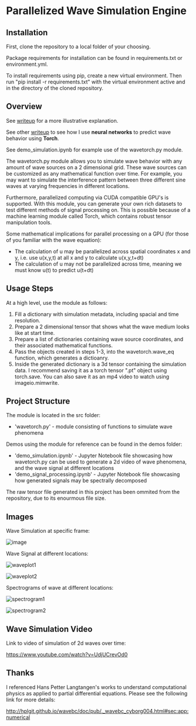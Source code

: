 # Parallelized Wave Simulation Engine

## Installation
First, clone the repository to a local folder of your choosing.

Package requirements for installation can be found in requirements.txt or environment.yml.

To install requirements using pip, create a new virtual environment. Then run "pip install -r requirements.txt" with the virtual environment active and in the directory of the cloned repository.

## Overview
See [writeup](https://gaoadam.github.io/docs/projects/parallelized_wave_simulation_engine/parallelized_wave_simulation_engine.html) for a more illustrative explanation.

See other [writeup](https://gaoadam.github.io/docs/projects/wave_simulation_predictions/wave-simulation_predictions.html) to see how I use **neural networks** to predict wave behavior using **Torch**.

See demo_simulation.ipynb for example use of the wavetorch.py module.

The wavetorch.py module allows you to simulate wave behavior with any amount of wave sources on a 2 dimensional grid. These wave sources can be customized as any mathematical function over time. For example, you may want to simulate the interference pattern between three different sine waves at varying frequencies in different locations.

Furthermore, parallelized computing via CUDA compatible GPU's is supported. With this module, you can generate your own rich datasets to test different methods of signal processing on. This is possible because of a machine learning module called Torch, which contains robust tensor manipulation tools.

Some mathematical implications for parallel processing on a GPU (for those of you familiar with the wave equation):
* The calculation of u may be parallelized across spatial coordinates x and y, i.e. use u(x,y,t) at all x and y to calculate u(x,y,t+dt)
* The calculation of u may not be parallelized across time, meaning we must know u(t) to predict u(t+dt)

## Usage Steps

At a high level, use the module as follows:

1. Fill a dictionary with simulation metadata, including spacial and time resolution.
2. Prepare a 2 dimensional tensor that shows what the wave medium looks like at start time.
3. Prepare a list of dictionaries containing wave source coordinates, and their associated mathematical functions.
4. Pass the objects created in steps 1-3, into the wavetorch.wave_eq function, which generates a dictioanry.
5. Inside the generated dictionary is a 3d tensor containing the simulation data. I recommend saving it as a torch tensor ".pt" object using torch.save. You can also save it as an mp4 video to watch using imageio.mimwrite.

## Project Structure
The module is located in the src folder:
* 'wavetorch.py' - module consisting of functions to simulate wave phenomena

Demos using the module for reference can be found in the demos folder:
* 'demo_simulation.ipynb' - Jupyter Notebook file showcasing how wavetorch.py can be used to generate a 2d video of wave phenomena, and the wave signal at different locations
* 'demo_signal_processing.ipynb' - Jupyter Notebook file showcasing how generated signals may be spectrally decomposed

The raw tensor file generated in this project has been ommited from the repository, due to its enourmous file size.

## Images

Wave Simulation at specific frame:

![image](https://user-images.githubusercontent.com/16550043/231630331-3ed1d167-52bb-420a-b51c-b1338fc7af14.png)

Wave Signal at different locations:

![waveplot1](https://gaoadam.github.io/docs/projects/parallelized_wave_simulation_engine/waveplot1.png)

![waveplot2](https://gaoadam.github.io/docs/projects/parallelized_wave_simulation_engine/waveplot2.png)

Spectrograms of wave at different locations:

![spectrogram1](https://gaoadam.github.io/docs/projects/parallelized_wave_simulation_engine/spectrogram1.png)

![spectrogram2](https://gaoadam.github.io/docs/projects/parallelized_wave_simulation_engine/spectrogram2.png)


## Wave Simulation Video
Link to video of simulation of 2d waves over time:

https://www.youtube.com/watch?v=UdjUCrevOd0

## Thanks
I referenced Hans Petter Langtangen's works to understand computational physics as applied to partial differential equations. Please see the following link for more details:

http://hplgit.github.io/wavebc/doc/pub/._wavebc_cyborg004.html#sec:app:numerical
